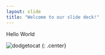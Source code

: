 ```yaml
---
layout: slide
title: "Welcome to our slide deck!"
---
```


Hello World

![dodgetocat](https://octodex.github.com/images/dodgetocat_v2.png)
{: .center}
